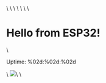 <html>\
  <head>\
    <meta http-equiv='refresh' content='5'/>\
    <title>ESP32 Demo</title>\
    <style>\
      body { background-color: #cccccc; font-family: Arial, Helvetica, Sans-Serif; Color: #000088; }\
    </style>\
  </head>\
  <body>\
    <h1>Hello from ESP32!</h1>\
    <p>Uptime: %02d:%02d:%02d</p>\
    <img src=\"/test.svg\" />\
  </body>\
</html>